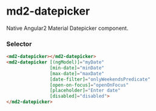 # md2-datepicker

Native Angular2 Material Datepicker component.

### Selector

```html
<md2-datepicker></md2-datepicker>
<md2-datepicker [(ngModel)]="myDate"
                [min-date]="minDate"
                [max-date]="maxDate"
                [date-filter]="onlyWeekendsPredicate"
                [open-on-focus]="openOnFocus"
                [placeholder]="Enter date"
                [disabled]="disabled">
</md2-datepicker>
```